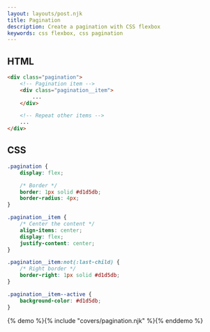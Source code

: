 ```yaml
---
layout: layouts/post.njk
title: Pagination
description: Create a pagination with CSS flexbox
keywords: css flexbox, css pagination
---
```


## HTML

```html
<div class="pagination">
    <!-- Pagination item -->
    <div class="pagination__item">
        ...
    </div>

    <!-- Repeat other items -->
    ...
</div>
```

## CSS

```css
.pagination {
    display: flex;

    /* Border */
    border: 1px solid #d1d5db;
    border-radius: 4px;
}

.pagination__item {
    /* Center the content */
    align-items: center;
    display: flex;
    justify-content: center;
}

.pagination__item:not(:last-child) {
    /* Right border */
    border-right: 1px solid #d1d5db;
}

.pagination__item--active {
    background-color: #d1d5db;
}
```

{% demo %}{% include "covers/pagination.njk" %}{% enddemo %}
